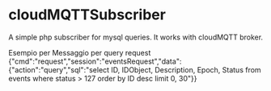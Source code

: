 # cloudMQTTSubscriber

A simple php subscriber for mysql queries.
It works with cloudMQTT broker.


Esempio per Messaggio per query request
{"cmd":"request","session":"eventsRequest","data":{"action":"query","sql":"select ID, IDObject, Description, Epoch, Status from events where status > 127 order by ID desc limit 0, 30"}}

